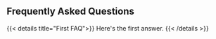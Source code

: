 ## Frequently Asked Questions
{{< details title="First FAQ">}}
Here's the first answer.
{{< /details >}}